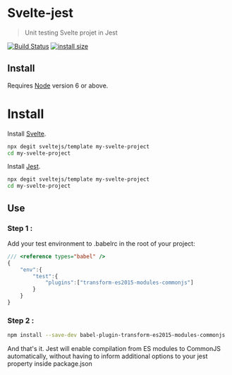 # Svelte-jest

> Unit testing Svelte projet in Jest

[![Build Status](https://travis-ci.org/medhy35/svelte-jest.svg?branch=master)](https://travis-ci.org/medhy35/svelte-jest)
[![install size](https://packagephobia.now.sh/badge?p=svelte)](https://packagephobia.now.sh/result?p=svelte)
 ## Install
 Requires [Node](https://nodejs.org/en/) version 6 or above.

# Install

 Install [Svelte](https://svelte.dev/).
```sh
npx degit sveltejs/template my-svelte-project
cd my-svelte-project
```
 Install [Jest](https://jestjs.io/).
```sh
npx degit sveltejs/template my-svelte-project
cd my-svelte-project
```


## Use

### Step 1 :

Add your test environment to .babelrc in the root of your project:

```js
/// <reference types="babel" />
{
    "env":{
        "test":{
            "plugins":["transform-es2015-modules-commonjs"]
        }
    }
}
```
### Step 2 :
```sh
npm install --save-dev babel-plugin-transform-es2015-modules-commonjs
```
And that's it. Jest will enable compilation from ES modules to CommonJS automatically, without having to inform additional options to your jest property inside package.json

